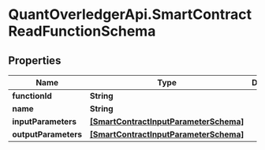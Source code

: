 # QuantOverledgerApi.SmartContractReadFunctionSchema

## Properties

Name | Type | Description | Notes
------------ | ------------- | ------------- | -------------
**functionId** | **String** |  | [optional] 
**name** | **String** |  | [optional] 
**inputParameters** | [**[SmartContractInputParameterSchema]**](SmartContractInputParameterSchema.md) |  | [optional] 
**outputParameters** | [**[SmartContractInputParameterSchema]**](SmartContractInputParameterSchema.md) |  | [optional] 


